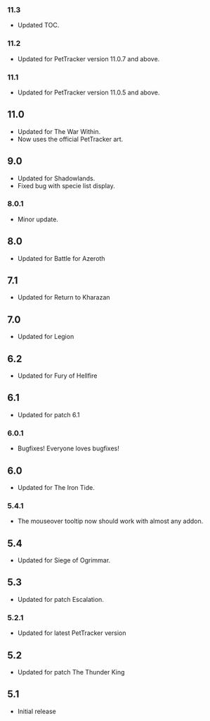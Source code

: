 ### 11.3
* Updated TOC.

### 11.2
* Updated for PetTracker version 11.0.7 and above.

### 11.1
* Updated for PetTracker version 11.0.5 and above.

## 11.0
* Updated for The War Within.
* Now uses the official PetTracker art.

## 9.0
* Updated for Shadowlands.
* Fixed bug with specie list display.

### 8.0.1
* Minor update.

## 8.0
* Updated for Battle for Azeroth

## 7.1
* Updated for Return to Kharazan

## 7.0
* Updated for Legion

## 6.2
* Updated for Fury of Hellfire

## 6.1
* Updated for patch 6.1

### 6.0.1
* Bugfixes! Everyone loves bugfixes!

## 6.0
* Updated for The Iron Tide.

### 5.4.1
* The mouseover tooltip now should work with almost any addon.

## 5.4
* Updated for Siege of Ogrimmar.

## 5.3
* Updated for patch Escalation.

### 5.2.1
* Updated for latest PetTracker version

## 5.2
* Updated for patch The Thunder King

## 5.1
* Initial release
